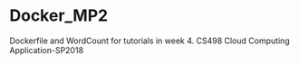 # Docker_MP2
Dockerfile and WordCount for tutorials in week 4. CS498 Cloud Computing Application-SP2018
